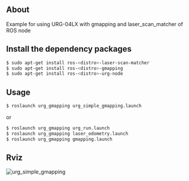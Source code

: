 ## About

Example for using URG-04LX with gmapping and laser_scan_matcher of ROS node

## Install the dependency packages

```sh
$ sudo apt-get install ros-<distro>-laser-scan-matcher
$ sudo apt-get install ros-<distro>-gmapping
$ sudo apt-get install ros-<distro>-urg-node
```

## Usage

```sh
$ roslaunch urg_gmapping urg_simple_gmapping.launch
```
or
```sh
$ roslaunch urg_gmapping urg_run.launch
$ roslaunch urg_gmapping laser_odometry.launch
$ roslaunch urg_gmapping gmapping.launch
```

## Rviz

![urg_simple_gmapping](https://github.com/meijinn/urg_gmapping/assets/27892408/5396cdd4-3910-4741-aee6-87b784ba5e5a)
